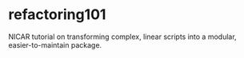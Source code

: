 refactoring101
==============

NICAR tutorial on transforming complex, linear scripts into a modular, easier-to-maintain package.
